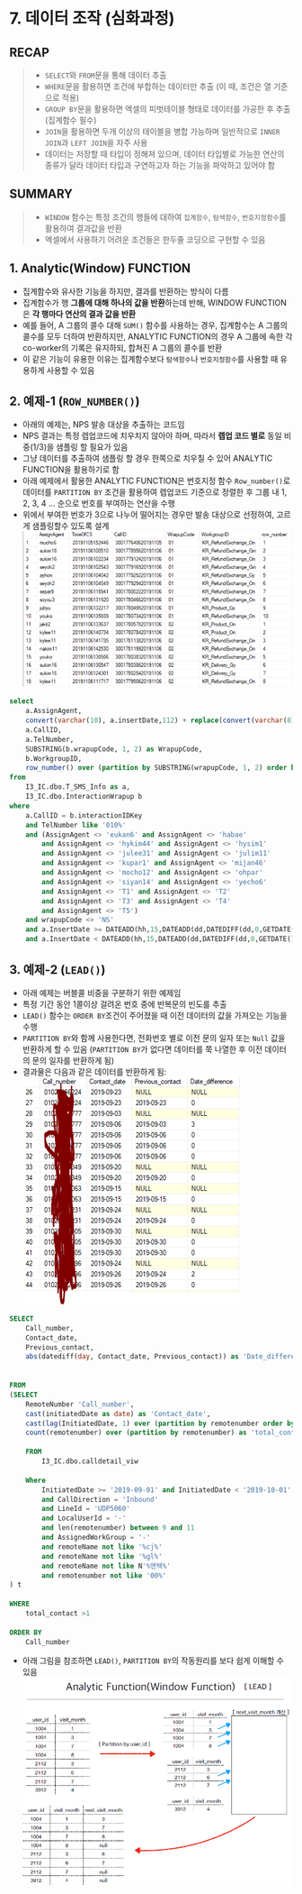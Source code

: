 # 7. 데이터 조작 (심화과정)

## RECAP
>- `SELECT`와 `FROM`문을 통해 데이터 추출
>- `WHERE`문을 활용하면 조건에 부합하는 데이터만 추출 (이 때, 조건은 열 기준으로 적용)
>- `GROUP BY`문을 활용하면 엑셀의 피벗테이블 형태로 데이터를 가공한 후 추출 (집계함수 필수)
>- `JOIN`을 활용하면 두개 이상의 테이블을 병합 가능하며 일반적으로 `INNER JOIN`과 `LEFT JOIN`을 자주 사용
>- 데이터는 저장할 때 타입이 정해져 있으며, 데이터 타입별로 가능한 연산의 종류가 달라 데이터 타입과 구연하고자 하는 기능을 파악하고 있어야 함

## SUMMARY
>- `WINDOW` 함수는 특정 조건의 행들에 대하여 `집계함수`, `탐색함수`, `번호지정함수`를 활용하여 결과값을 반환
>- 엑셀에서 사용하기 어려운 조건들은 한두줄 코딩으로 구현할 수 있음

## 1. Analytic(Window) FUNCTION
- 집계함수와 유사한 기능을 하지만, 결과를 반환하는 방식이 다름
- 집계함수가 행 **그룹에 대해 하나의 값을 반환**하는데 반해, WINDOW FUNCTION은 **각 행마다 연산의 결과 값을 반환**
- 예를 들어, A 그룹의 콜수 대해 `SUM()` 함수를 사용하는 경우, 집계함수는 A 그룹의 콜수를 모두 더하여 반환하지만, ANALYTIC FUNCTION의 경우 A 그룹에 속한 각 co-worker의 기록은 유지하되, 합쳐진 A 그룹의 콜수를 반환
- 이 같은 기능이 유용한 이유는 집계함수보다 `탐색함수`나 `번호지정함수`를 사용할 때 유용하게 사용할 수 있음


## 2. 예제-1 (`ROW_NUMBER()`)
- 아래의 예제는, NPS 발송 대상을 추출하는 코드임
- NPS 결과는 특정 렙업코드에 치우치지 않아야 하며, 따라서 **렙업 코드 별로** 동일 비중(1/3)을 샘플링 할 필요가 있음
- 그냥 데이터를 추출하여 샘플링 할 경우 한쪽으로 치우칠 수 있어 ANALYTIC FUNCTION을 활용하기로 함
- 아래 예제에서 활용한 ANALYTIC FUNCTION은 번호지정 함수 `Row_number()`로 데이터를 `PARTITION BY` 조건을 활용하여 렙업코드 기준으로 정렬한 후 그룹 내 1, 2, 3, 4 ... 순으로 번호를 부여하는 연산을 수행
- 위에서 부여한 번호가 3으로 나누어 떨어지는 경우만 발송 대상으로 선정하여, 고르게 샘플링할수 있도록 설계
![](window_function1.png)


```sql
select  
    a.AssignAgent,
    convert(varchar(10), a.insertDate,112) + replace(convert(varchar(8),a.insertdate,108),':','') as TimeOfCS,
    a.CallID,
    a.TelNumber,
    SUBSTRING(b.wrapupCode, 1, 2) as WrapupCode,
    b.WorkgroupID,
    row_number() over (partition by SUBSTRING(wrapupCode, 1, 2) order by SUBSTRING(wrapupCode, 1, 2)) as 'row_number'
from
    I3_IC.dbo.T_SMS_Info as a,
    I3_IC.dbo.InteractionWrapup b
where
    a.CallID = b.interactionIDKey
    and TelNumber like '010%'
    and (AssignAgent <> 'eukan6' and AssignAgent <> 'habae'
        and AssignAgent <> 'hykim44' and AssignAgent <> 'hysim1'
        and AssignAgent <> 'julee31' and AssignAgent <> 'julim11'
        and AssignAgent <> 'kupar1' and AssignAgent <> 'mijan46'
        and AssignAgent <> 'mocho12' and AssignAgent <> 'ohpar'
        and AssignAgent <> 'siyan14' and AssignAgent <> 'yecho6'
        and AssignAgent <> 'T1' and AssignAgent <> 'T2'
        and AssignAgent <> 'T3' and AssignAgent <> 'T4'
        and AssignAgent <> 'T5')
    and wrapupCode <> 'NS'
    and a.InsertDate >= DATEADD(hh,15,DATEADD(dd,DATEDIFF(dd,0,GETDATE()-1),0))
    and a.InsertDate < DATEADD(hh,15,DATEADD(dd,DATEDIFF(dd,0,GETDATE()),0))
```

## 3. 예제-2 (`LEAD()`)
- 아래 예제는 버블콜 비중을 구분하기 위한 예제임
- 특정 기간 동안 1콜이상 걸려온 번호 중에 반복문의 빈도를 추출
- `LEAD()` 함수는 `ORDER BY`조건이 주어졌을 때 이전 데이터의 값을 가져오는 기능을 수행
- `PARTITION BY`와 함께 사용한다면, 전화번호 별로 이전 문의 일자 또는 `Null` 값을 반환하게 할 수 있음 (`PARTITION BY`가 없다면 데이터를 쭉 나열한 후 이전 데이터의 문의 일자를 반환하게 됨)
- 결과물은 다음과 같은 데이터를 반환하게 됨:
![](window_function2.png)



```sql
SELECT
	Call_number,
	Contact_date,
	Previous_contact,
    abs(datediff(day, Contact_date, Previous_contact)) as 'Date_difference'
	

FROM
(SELECT
    RemoteNumber 'Call_number',
    cast(initiatedDate as date) as 'Contact_date',
    cast(lag(InitiatedDate, 1) over (partition by remotenumber order by InitiatedDate) as date) as 'Previous_contact',
	count(remotenumber) over (partition by remotenumber) as 'total_contact'

    FROM
        I3_IC.dbo.calldetail_viw

    Where
        InitiatedDate >= '2019-09-01' and InitiatedDate < '2019-10-01'
        and CallDirection = 'Inbound'
        and LineId = 'UDP5060'
        and LocalUserId = '-'
        and len(remotenumber) between 9 and 11
        and AssignedWorkGroup = '-'
        and remoteName not like '%cj%'
        and remoteName not like '%gl%'
        and remoteName not like N'%엔텍%'
        and remotenumber not like '00%'
) t

WHERE
	total_contact >1

ORDER BY
    Call_number
```
- 아래 그림을 참조하면 `LEAD()`, `PARTITION BY`의 작동원리를 보다 쉽게 이해할 수 있음
![](ref_window_function.png)